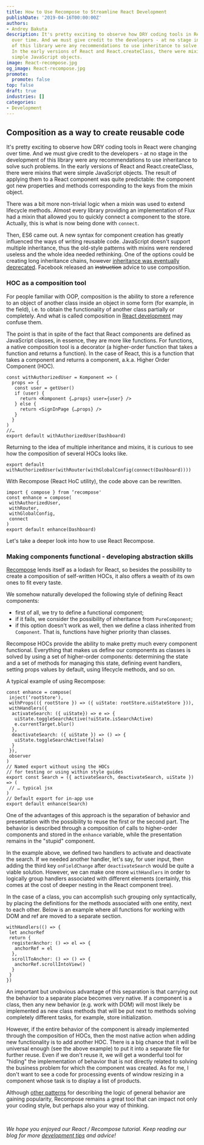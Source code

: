 ```yaml
---
title: How to Use Recompose to Streamline React Development
publishDate: '2019-04-16T00:00:00Z'
authors:
- Andrey Bakuta
description: It's pretty exciting to observe how DRY coding tools in React were changing
  over time. And we must give credit to the developers - at no stage in the development
  of this library were any recommendations to use inheritance to solve such problems.
  In the early versions of React and React.createClass, there were mixins that were
  simple JavaScript objects.
image: React-recompose.jpg
og_image: React-recompose.jpg
promote:
  promote: false
top: false
draft: true
industries: []
categories:
- Development
---
```

<script type="application/ld+json">
{
 "@context": "https://schema.org",
 "@type": "Article",
 "author": "Anadea",
 "name": "How to Use Recompose to Streamline React Development"
}
</script>

## Composition as a way to create reusable code

It's pretty exciting to observe how DRY coding tools in React were changing over time. And we must give credit to the developers - at no stage in the development of this library were any recommendations to use inheritance to solve such problems. In the early versions of React and React.createClass, there were mixins that were simple JavaScript objects. The result of applying them to a React component was quite predictable: the component got new properties and methods corresponding to the keys from the mixin object.

There was a bit more non-trivial logic when a mixin was used to extend lifecycle methods. Almost every library providing an implementation of Flux had a mixin that allowed you to quickly connect a component to the store. Actually, this is what is now being done with `connect`.

Then, ES6 came out. A new syntax for component creation has greatly influenced the ways of writing reusable code. JavaScript doesn't support multiple inheritance, thus the old-style patterns with mixins were rendered useless and the whole idea needed rethinking. One of the options could be creating long inheritance chains, however <a href="https://reactjs.org/docs/composition-vs-inheritance.html" target="_blank">inheritance was eventually deprecated</a>. Facebook released an <del>instruction</del> advice to use composition.

### HOC as a composition tool

For people familiar with OOP, composition is the ability to store a reference to an object of another class inside an object in some form (for example, in the field), i.e. to obtain the functionality of another class partially or completely. And what is called composition in <a href="https://anadea.info/services/web-development/react-js-development" target="_blank">React development</a> may confuse them.

The point is that in spite of the fact that React components are defined as JavaScript classes, in essence, they are more like functions. For functions, a native composition tool is a decorator (a higher-order function that takes a function and returns a function). In the case of React, this is a function that takes a component and returns a component, a.k.a. Higher Order Component (HOC).

```
const withAuthorizedUser = Komponent => (
  props => {
   const user = getUser()
   if (user) {
     return <Komponent {…props} user={user} />
   } else {
     return <SignInPage {…props} />
   }
  }
)
//…
export default withAuthorizedUser(Dashboard)
```

Returning to the idea of multiple inheritance and mixins, it is curious to see how the composition of several HOCs looks like.

```
export default withAuthorizedUser(withRouter(withGlobalConfig(connect(Dashboard))))
```

With Recompose (React HoC utility), the code above can be rewritten.

```
import { compose } from ‘recompose'
const enhance = compose(
 withAuthorizedUser,
 withRouter,
 withGlobalConfig,
 connect
)
export default enhance(Dashboard)
```

Let's take a deeper look into how to use React Recompose.

### Making components functional - developing abstraction skills

<a href="https://github.com/acdlite/recompose" target="_blank">Recompose</a> lends itself as a lodash for React, so besides the possibility to create a composition of self-written HOCs, it also offers a wealth of its own ones to fit every taste.

We somehow naturally developed the following style of defining React components:
* first of all, we try to define a functional component;
* if it fails, we consider the possibility of inheritance from `PureComponent`;
* if this option doesn't work as well, then we define a class inherited from `Component`. That is, functions have higher priority than classes.

Recompose HOCs provide the ability to make pretty much every component functional. Everything that makes us define our components as classes is solved by using a set of higher-order components: determining the state and a set of methods for managing this state, defining event handlers, setting props values ​​by default, using lifecycle methods, and so on.

A typical example of using Recompose:

```
const enhance = compose(
 inject(‘rootStore'),
 withProps(({ rootStore }) => ({ uiState: rootStore.uiStateStore })),
 withHandlers({
  activateSearch: ({ uiState}) => e => {
   uiState.toggleSearchActive(!uiState.isSearchActive)
   e.currentTarget.blur()
  },
  deactivateSearch: ({ uiState }) => () => {
   uiState.toggleSearchActive(false)
  }
 }),
 observer
)
// Named export without using the HOCs
// for testing or using within style guides
export const Search = ({ activateSearch, deactivateSearch, uiState }) => (
 // … typical jsx
)
// Default export for in-app use
export default enhance(Search)
```

One of the advantages of this approach is the separation of behavior and presentation with the possibility to reuse the first or the second part. The behavior is described through a composition of calls to higher-order components and stored in the `enhance` variable, while the presentation remains in the "stupid" component.

In the example above, we defined two handlers to activate and deactivate the search. If we needed another handler, let's say, for user input, then adding the third key `onFieldChange` after `deactivateSearch` would be quite a viable solution. However, we can make one more `withHandlers` in order to logically group handlers associated with different elements (certainly, this comes at the cost of deeper nesting in the React component tree).

In the case of a class, you can accomplish such grouping only syntactically, by placing the definitions for the methods associated with one entity, next to each other. Below is an example where all functions for working with DOM and ref are moved to a separate section.

```
withHandlers(() => {
 let anchorRef
 return {
  registerAnchor: () => el => {
   anchorRef = el
  },
  scrollToAnchor: () => () => {
   anchorRef.scrollIntoView()
  }
 }
})
```

An important but unobvious advantage of this separation is that carrying out the behavior to a separate place becomes very native. If a component is a class, then any new behavior (e.g. work with DOM) will most likely be implemented as new class methods that will be put next to methods solving completely different tasks, for example, store initialization.

However, if the entire behavior of the component is already implemented through the composition of HOCs, then the most native action when adding new functionality is to add another HOC. There is a big chance that it will be universal enough (see the above example) to put it into a separate file for further reuse. Even if we don't reuse it, we will get a wonderful tool for "hiding" the implementation of behavior that is not directly related to solving the business problem for which the component was created. As for me, I don't want to see a code for processing events of window resizing in a component whose task is to display a list of products.

Although <a href="https://reactjs.org/docs/render-props.html" target="_blank">other patterns</a> for describing the logic of general behavior are gaining popularity, Recompose remains a great tool that can impact not only your coding style, but perhaps also your way of thinking.

<br />

*We hope you enjoyed our React / Recompose tutorial. Keep reading our blog for more [development tips](https://anadea.info/blog/category/development) and advice!*
